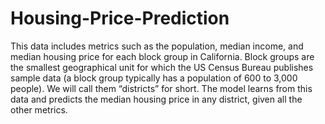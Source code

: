 # Housing-Price-Prediction
This data includes metrics such as the population, median income, and median
housing price for each block group in California. Block groups are the
smallest geographical unit for which the US Census Bureau publishes sample
data (a block group typically has a population of 600 to 3,000 people). We
will call them “districts” for short.
The model learns from this data and predicts the median
housing price in any district, given all the other metrics.
